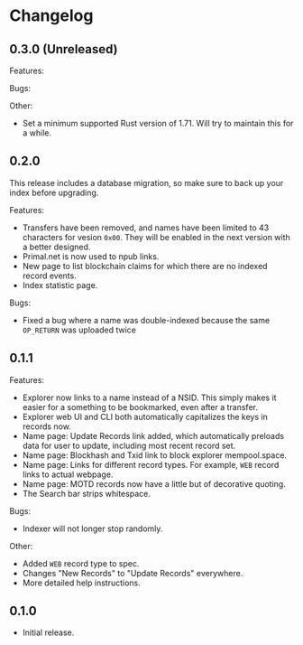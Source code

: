 # Changelog

## 0.3.0 (Unreleased)

Features:

Bugs:

Other:
  - Set a minimum supported Rust version of 1.71. Will try to maintain this for a while.

## 0.2.0

This release includes a database migration, so make sure to back up your index before upgrading.

Features:
  - Transfers have been removed, and names have been limited to 43 characters for vesion `0x00`. They will be enabled in the next version with a better designed.
  - Primal.net is now used to npub links.
  - New page to list blockchain claims for which there are no indexed record events.
  - Index statistic page.

Bugs:
  - Fixed a bug where a name was double-indexed because the same `OP_RETURN` was uploaded twice

## 0.1.1

Features:
  - Explorer now links to a name instead of a NSID. This simply makes it easier for a something to be bookmarked, even after a transfer.
  - Explorer web UI and CLI both automatically capitalizes the keys in records now.
  - Name page: Update Records link added, which automatically preloads data for user to update, including most recent record set.
  - Name page: Blockhash and Txid link to block explorer mempool.space.
  - Name page: Links for different record types. For example, `WEB` record links to actual webpage.
  - Name page: MOTD records now have a little but of decorative quoting.
  - The Search bar strips whitespace.

Bugs:
  - Indexer will not longer stop randomly.

Other:
  - Added `WEB` record type to spec.
  - Changes "New Records" to "Update Records" everywhere.
  - More detailed help instructions.

## 0.1.0

- Initial release.